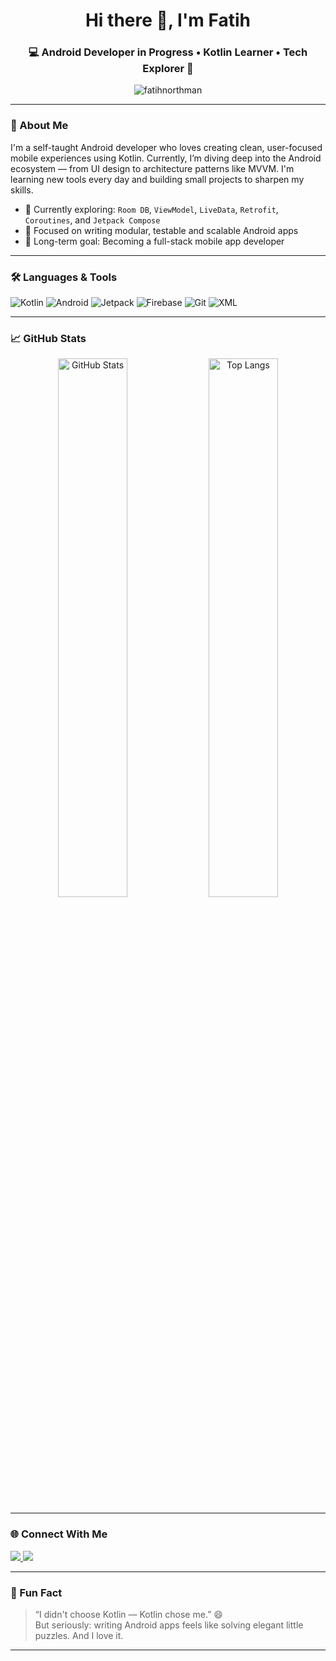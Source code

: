 <h1 align="center">Hi there 👋, I'm Fatih</h1>
<h3 align="center">💻 Android Developer in Progress • Kotlin Learner • Tech Explorer 🚀</h3>

<p align="center">
  <img src="https://komarev.com/ghpvc/?username=fatihnorthman&label=Profile%20views&color=0e75b6&style=flat" alt="fatihnorthman" />
</p>

---

### 🧩 About Me

I'm a self-taught Android developer who loves creating clean, user-focused mobile experiences using Kotlin. Currently, I’m diving deep into the Android ecosystem — from UI design to architecture patterns like MVVM. I'm learning new tools every day and building small projects to sharpen my skills.

- 🔭 Currently exploring: `Room DB`, `ViewModel`, `LiveData`, `Retrofit`, `Coroutines`, and `Jetpack Compose`
- 🌱 Focused on writing modular, testable and scalable Android apps
- 🎯 Long-term goal: Becoming a full-stack mobile app developer


---

### 🛠️ Languages & Tools

<p align="left">
  <img src="https://img.shields.io/badge/Kotlin-7F52FF?style=for-the-badge&logo=kotlin&logoColor=white" alt="Kotlin"/>
  <img src="https://img.shields.io/badge/Android-3DDC84?style=for-the-badge&logo=android&logoColor=white" alt="Android"/>
  <img src="https://img.shields.io/badge/Jetpack-4285F4?style=for-the-badge&logo=android&logoColor=white" alt="Jetpack"/>
  <img src="https://img.shields.io/badge/Firebase-FFCA28?style=for-the-badge&logo=firebase&logoColor=white" alt="Firebase"/>
  <img src="https://img.shields.io/badge/Git-F05032?style=for-the-badge&logo=git&logoColor=white" alt="Git"/>
  <img src="https://img.shields.io/badge/XML-E44D26?style=for-the-badge&logo=xml&logoColor=white" alt="XML"/>
</p>

---

### 📈 GitHub Stats

<p align="center">
  <img src="https://github-readme-stats.vercel.app/api?username=fatihnorthman&show_icons=true&theme=tokyonight" alt="GitHub Stats" width="47%" />
  <img src="https://github-readme-stats.vercel.app/api/top-langs/?username=fatihnorthman&layout=compact&theme=tokyonight" alt="Top Langs" width="47%" />
</p>

---

### 🌐 Connect With Me

<p align="left">
  <a href="https://www.linkedin.com/in/fatihsahan/" target="_blank">
    <img src="https://img.shields.io/badge/LinkedIn-0077B5?style=for-the-badge&logo=linkedin&logoColor=white" />
  </a>
  <a href="https://instagram.com/fatih.northman" target="_blank">
    <img src="https://img.shields.io/badge/Instagram-E4405F?style=for-the-badge&logo=instagram&logoColor=white" />
  </a>
</p>

---

### 🧠 Fun Fact

> “I didn't choose Kotlin — Kotlin chose me.” 😄  
> But seriously: writing Android apps feels like solving elegant little puzzles. And I love it.

---

